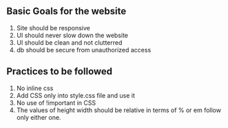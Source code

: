 ## Basic Goals for the website

1. Site should be responsive
2. UI should never slow down the website
3. UI should be clean and not clutterred
4. db should be secure from unauthorized access

## Practices to be followed

1. No inline css
2. Add CSS only into style.css file and use it
3. No use of !important in CSS
4. The values of height width should be relative in terms of % or em follow only either one.
